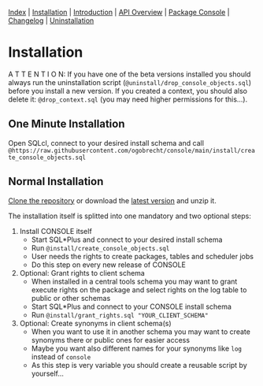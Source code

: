 <!-- nav -->

[Index](README.md)
| [Installation](installation.md)
| [Introduction](introduction.md)
| [API Overview](api-overview.md)
| [Package Console](package-console.md)
| [Changelog](changelog.md)
| [Uninstallation](uninstallation.md)

<!-- navstop -->

# Installation

A T T E N T I O N: If you have one of the beta versions installed you should
always run the uninstallation script (`@uninstall/drop_console_objects.sql`)
before you install a new version. If you created a context, you should also
delete it: `@drop_context.sql` (you may need higher permissions for this...).

## One Minute Installation

Open SQLcl, connect to your desired install schema and call
`@https://raw.githubusercontent.com/ogobrecht/console/main/install/create_console_objects.sql`

## Normal Installation

[Clone the repository](https://github.com/ogobrecht/console) or download the
[latest
version](https://github.com/ogobrecht/oracle-instrumentation-console/releases/latest)
and unzip it.

The installation itself is splitted into one mandatory and two optional steps:

1. Install CONSOLE itself
    - Start SQL*Plus and connect to your desired install schema
    - Run `@install/create_console_objects.sql`
    - User needs the rights to create packages, tables and scheduler jobs
    - Do this step on every new release of CONSOLE
2. Optional: Grant rights to client schema
    - When installed in a central tools schema you may want to grant execute
      rights on the package and select rights on the log table to public or
      other schemas
    - Start SQL*Plus and connect to your CONSOLE install schema
    - Run `@install/grant_rights.sql "YOUR_CLIENT_SCHEMA"`
3. Optional: Create synonyms in client schema(s)
    - When you want to use it in another schema you may want to create synonyms
      there or public ones for easier access
    - Maybe you want also different names for your synonyms like `log` instead
      of `console`
    - As this step is very variable you should create a reusable script by
      yourself...

